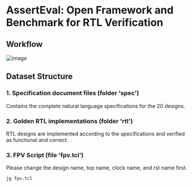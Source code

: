 # AssertEval: Open Framework and Benchmark for RTL Verification

## Workflow
![image](https://github.com/user-attachments/assets/c3c4ef7d-874d-46fa-b8c1-7b76096a9626)


## Dataset Structure
### 1. Specification document files (folder 'spec')
Contains the complete natural language specifications for the 20 designs. 

### 2. Golden RTL implementations (folder 'rtl')
RTL designs are implemented according to the specifications and verified as functional and correct.

### 3. FPV Script (file 'fpv.tcl')
Please change the design name, top name, clock name, and rst name first.
```
jg fpv.tcl
```
